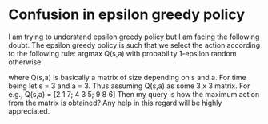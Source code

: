 
# Confusion in epsilon greedy policy

I am trying to understand epsilon greedy policy but I am facing the following doubt.
The epsilon greedy policy is such that we select the action according to the following rule:
argmax Q(s,a) with probability 1-epsilon
random otherwise

where Q(s,a) is basically a matrix of size depending on s and a. For time being let s = 3 and a = 3. Thus assuming Q(s,a) as some 3 x 3 matrix. For e.g., Q(s,a) = [2 1 7; 4 3 5; 9 8 6]
Then my query is how the maximum action from the matrix is obtained?
Any help in this regard will be highly appreciated.

        